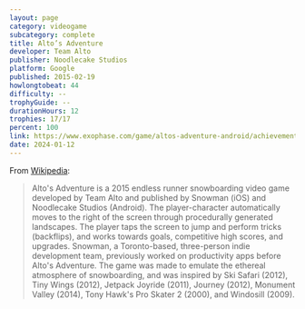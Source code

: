 ```yaml
---
layout: page
category: videogame
subcategory: complete
title: Alto’s Adventure
developer: Team Alto
publisher: Noodlecake Studios
platform: Google
published: 2015-02-19
howlongtobeat: 44
difficulty: --
trophyGuide: --
durationHours: 12
trophies: 17/17
percent: 100
link: https://www.exophase.com/game/altos-adventure-android/achievements/#1644034
date: 2024-01-12
---
```


From [Wikipedia](https://en.wikipedia.org/wiki/Alto%27s_Adventure):

> Alto's Adventure is a 2015 endless runner snowboarding video game developed by Team Alto and published by Snowman (iOS) and Noodlecake Studios (Android). The player-character automatically moves to the right of the screen through procedurally generated landscapes. The player taps the screen to jump and perform tricks (backflips), and works towards goals, competitive high scores, and upgrades. Snowman, a Toronto-based, three-person indie development team, previously worked on productivity apps before Alto's Adventure. The game was made to emulate the ethereal atmosphere of snowboarding, and was inspired by Ski Safari (2012), Tiny Wings (2012), Jetpack Joyride (2011), Journey (2012), Monument Valley (2014), Tony Hawk's Pro Skater 2 (2000), and Windosill (2009).
